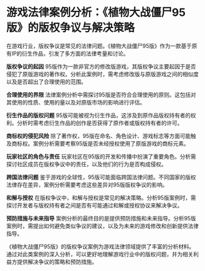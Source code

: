 # 游戏法律案例分析：《植物大战僵尸95版》的版权争议与解决策略

在游戏行业，版权争议是常见的法律问题。《植物大战僵尸95版》作为一款基于原有IP的衍生作品，引发了多方面的法律考量和讨论。

**版权争议的起因**
95版作为一款非官方的修改版游戏，其版权争议主要起因于是否侵犯了原版游戏的著作权。分析此案例时，需考虑修改版与原版游戏之间的相似度以及是否超出了合理使用的范围。

**合理使用的界限**
法律案例分析中需探讨95版是否符合合理使用的原则。这包括对其使用的性质、使用的量以及对原版市场的影响进行评估。

**衍生作品的版权问题**
95版可能被视为衍生作品，这涉及到原作品版权持有者的权利。分析时需考虑衍生作品的创作是否获得了原作者或版权持有者的许可。

**商标权的侵犯风险**
除了著作权，95版在命名、角色设计、游戏标志等方面可能触及商标权。案例分析需要考察95版是否未经授权使用了原版游戏的商标元素。

**玩家社区的角色与责任**
玩家社区在95版的开发和传播中扮演了重要角色。分析需探讨社区成员在版权争议中的责任，以及他们的行为是否构成侵权。

**跨国法律问题**
鉴于游戏的全球性，95版可能面临跨国法律问题。不同国家的版权法律存在差异，案例分析需要考虑这些差异对95版版权争议的影响。

**和解与授权**
在版权争议中，和解与授权是常见的解决策略。分析95版案例时，需探讨开发者与版权持有者之间是否有可能通过和解或授权协议来解决争议。

**预防措施与未来指导**
案例分析的最终目的是提供预防措施和未来指导。分析95版案例时，需提出如何避免类似争议的建议，以及为未来的游戏修改和创新提供法律指导。

《植物大战僵尸95版》的版权争议案例为游戏法律领域提供了丰富的分析材料。通过对此类案例的深入分析，可以更好地理解游戏行业中的版权问题，并为相关利益方提供解决争议的策略和预防措施。